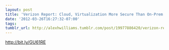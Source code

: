 ```yaml
---
layout: post
title: 'Verizon Report: Cloud, Virtualization More Secure Than On-Prem'
date: '2012-03-26T16:27:32-07:00'
tags: 
tumblr_url: http://alexhwilliams.tumblr.com/post/19977886420/verizon-report-cloud-virtualization-more-secure-than
---
```

<p><a href="http://bit.ly/GU61RE">http://bit.ly/GU61RE</a></p>
